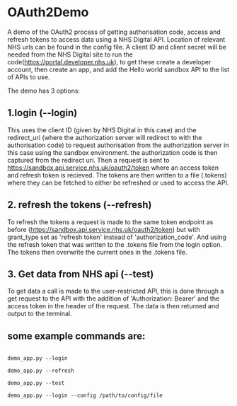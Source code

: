 # OAuth2Demo
A demo of the OAuth2 process of getting authorisation code, access and refresh tokens to access data using a NHS Digital API.
Location of relevant NHS urls can be found in the config file.
A client ID and client secret will be needed from the NHS Digital site to run the code(https://portal.developer.nhs.uk), to get these create a developer account, then create an app, and add the Hello world sandbox API to the list of APIs to use.

The demo has 3 options:

## 1.login (--login)
This uses the client ID (given by NHS Digital in this case) and the redirect_uri (where the authorization server will redirect to with the authorisation code) to request authorisation from the authorization server in this case using the sandbox environment. the authorization code is then captured from the redirect uri.
Then a request is sent to https://sandbox.api.service.nhs.uk/oauth2/token where an access token and refresh token is recieved.
The tokens are then written to a file (.tokens) where they can be fetched to either be refreshed or used to access the API.


## 2. refresh the tokens (--refresh)
To refresh the tokens a request is made to the same token endpoint as before (https://sandbox.api.service.nhs.uk/oauth2/token) but with grant_type set as 'refresh token' instead of 'authorization_code'. And using the refresh token that was written to the .tokens file from the login option. The tokens then overwrite the current ones in the .tokens file.

## 3. Get data from NHS api (--test)

To get data a call is made to the user-restricted API, this is done through a get request to the API with the addition of 'Authorization: Bearer' and the access token in the header of the request. The data is then returned and output to the terminal.

## some example commands are:

```

demo_app.py --login

demo_app.py --refresh

demo_app.py --test

demo_app.py --login --config /path/to/config/file

```
